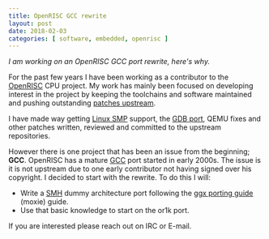 ```yaml
---
title: OpenRISC GCC rewrite
layout: post
date: 2018-02-03
categories: [ software, embedded, openrisc ]
---
```


*I am working on an OpenRISC GCC port rewrite, here's why.*

For the past few years I have been working as a contributor to the
[OpenRISC](http://openrisc.io) CPU project.  My work has mainly been focused on
developing interest in the project by keeping the toolchains and software
maintained and pushing outstanding [patches upstream](https://en.wikipedia.org/wiki/Upstream_%28software_development%29).

I have made way getting [Linux SMP](https://www.phoronix.com/scan.php?page=news_item&px=OpenRISC-SMP-Linux-V3) support, 
the [GDB port](https://www.gnu.org/software/gdb/download/ANNOUNCEMENT), QEMU fixes and other
patches written, reviewed and committed to the upstream repositories.

However there is one project that has been an issue from the beginning; **GCC**.
OpenRISC has a mature [GCC](https://gcc.gnu.org) port started in early 2000s.
The issue is it is not upstream due to one early contributor not having signed
over his copyright.  I decided to start with the rewrite. To do this I will:

  - Write a [SMH](https://github.com/stffrdhrn/binutils-gdb/tree/smh-port) dummy
    architecture port following the [ggx porting guide](http://atgreen.github.io/ggx/) (moxie) guide.
  - Use that basic knowledge to start on the or1k port.

If you are interested please reach out on IRC or E-mail.
